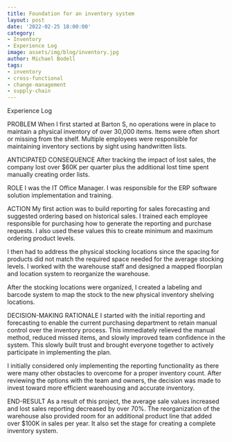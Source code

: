 ```yaml
---
title: Foundation for an inventory system
layout: post
date: '2022-02-25 18:00:00'
category:
- Inventory
- Experience Log
image: assets/img/blog/inventory.jpg
author: Michael Bodell
tags:
- inventory
- cross-functional
- change-management
- supply-chain
---
```


Experience Log 

PROBLEM
When I first started at Barton S, no operations were in place to maintain a physical inventory of over 30,000 items. Items were often short or missing from the shelf. Multiple employees were responsible for maintaining inventory sections by sight using handwritten lists. 

ANTICIPATED CONSEQUENCE
After tracking the impact of lost sales, the company lost over $60K per quarter plus the additional lost time spent manually creating order lists. 

ROLE
I was the IT Office Manager. I was responsible for the ERP software solution implementation and training.

ACTION
My first action was to build reporting for sales forecasting and suggested ordering based on historical sales. I trained each employee responsible for purchasing how to generate the reporting and purchase requests. I also used these values this to create minimum and maximum ordering product levels. 

I then had to address the physical stocking locations since the spacing for products did not match the required space needed for the average stocking levels. I worked with the warehouse staff and designed a mapped floorplan and location system to reorganize the warehouse. 

After the stocking locations were organized, I created a labeling and barcode system to map the stock to the new physical inventory shelving locations.

DECISION-MAKING RATIONALE
I started with the initial reporting and forecasting to enable the current purchasing department to retain manual control over the inventory process. This immediately relieved the manual method, reduced missed items, and slowly improved team confidence in the system. This slowly built trust and brought everyone together to actively participate in implementing the plan. 

I initially considered only implementing the reporting functionality as there were many other obstacles to overcome for a proper inventory count. After reviewing the options with the team and owners, the decision was made to invest toward more efficient warehousing and accurate inventory. 

END-RESULT
As a result of this project, the average sale values increased and lost sales reporting decreased by over 70%. The reorganization of the warehouse also provided room for an additional product line that added over $100K in sales per year. It also set the stage for creating a complete inventory system.
